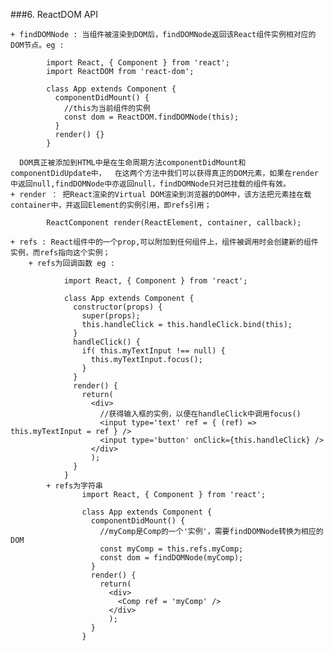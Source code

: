 ###6. ReactDOM API

    + findDOMNode : 当组件被渲染到DOM后，findDOMNode返回该React组件实例相对应的DOM节点。eg :

            import React, { Component } from 'react';
            import ReactDOM from 'react-dom';

            class App extends Component {
              componentDidMount() {
                //this为当前组件的实例
                const dom = ReactDOM.findDOMNode(this);
              }
              render() {}
            }

      DOM真正被添加到HTML中是在生命周期方法componentDidMount和componentDidUpdate中，  在这两个方法中我们可以获得真正的DOM元素，如果在render中返回null,findDOMNode中亦返回null，findDOMNode只对已挂载的组件有效。
    + render ： 把React渲染的Virtual DOM渲染到浏览器的DOM中，该方法把元素挂在载container中，并返回Element的实例引用，即refs引用；

            ReactComponent render(ReactElement, container, callback);

    + refs : React组件中的一个prop,可以附加到任何组件上，组件被调用时会创建新的组件实例，而refs指向这个实例；
        + refs为回调函数 eg :

                import React, { Component } from 'react';

                class App extends Component {
                  constructor(props) {
                    super(props);
                    this.handleClick = this.handleClick.bind(this);
                  }
                  handleClick() {
                    if( this.myTextInput !== null) {
                      this.myTextInput.focus();
                    }
                  }
                  render() {
                    return(
                      <div>
                        //获得输入框的实例，以便在handleClick中调用focus()
                        <input type='text' ref = { (ref) => this.myTextInput = ref } />
                        <input type='button' onClick={this.handleClick} />
                      </div>
                      );
                  }
                }
            + refs为字符串
                    import React, { Component } from 'react';

                    class App extends Component {
                      componentDidMount() {
                        //myComp是Comp的一个'实例'，需要findDOMNode转换为相应的DOM
                        const myComp = this.refs.myComp;
                        const dom = findDOMNode(myComp);
                      }
                      render() {
                        return(
                          <div>
                            <Comp ref = 'myComp' />
                          </div>
                          );
                      }
                    }
